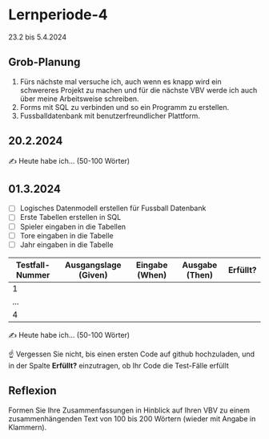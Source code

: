 # Lernperiode-4

23.2 bis 5.4.2024

## Grob-Planung

1. Fürs nächste mal versuche ich, auch wenn es knapp wird ein schwereres Projekt zu machen und für die nächste VBV werde ich auch über meine Arbeitsweise schreiben.
2. Forms mit SQL zu verbinden und so ein Programm zu erstellen.
3. Fussballdatenbank mit benutzerfreundlicher Plattform.

## 20.2.2024

✍️ Heute habe ich... (50-100 Wörter)

## 01.3.2024

- [ ] Logisches Datenmodell erstellen für Fussball Datenbank
- [ ] Erste Tabellen erstellen in SQL
- [ ] Spieler eingaben in die Tabellen
- [ ] Tore eingaben in die Tabelle
- [ ] Jahr eingaben in die Tabelle

| Testfall-Nummer | Ausgangslage (Given) | Eingabe (When) | Ausgabe (Then) | Erfüllt? |
| --- | --- | --- | --- | --- |
| 1   |     |     |     |     |
| ... |     |     |     |     |
| 4   |     |     |     |     |

✍️ Heute habe ich... (50-100 Wörter)

☝️ Vergessen Sie nicht, bis einen ersten Code auf github hochzuladen, und in der Spalte **Erfüllt?** einzutragen, ob Ihr Code die Test-Fälle erfüllt

## Reflexion

Formen Sie Ihre Zusammenfassungen in Hinblick auf Ihren VBV zu einem zusammenhängenden Text von 100 bis 200 Wörtern (wieder mit Angabe in Klammern).
